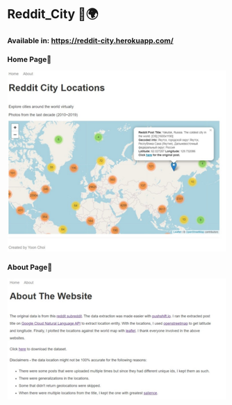 # Reddit_City 🌇🌍

### Available in: https://reddit-city.herokuapp.com/

### Home Page🌇
![alt text](/public/img/HomePage.jpg)

### About Page🌇
![alt text](/public/img/About.jpg)